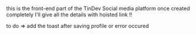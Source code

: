 this is the front-end part of the TinDev Social media platform once created completely I'll give all the details with hoisted link !!


to do 
 => add the toast after saving profile or error occured